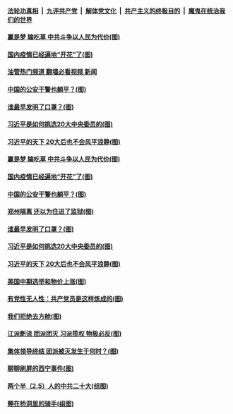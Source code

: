 ####  [法轮功真相](../../../../basic/blob/master/README.md?t=10301031) &nbsp;|&nbsp; [九评共产党](../../../../9ping.md/blob/master/README.md?t=10301031) &nbsp;|&nbsp; [解体党文化](../../../../jtdwh.md/blob/master/README.md?t=10301031)  &nbsp;|&nbsp; [共产主义的终极目的](../../../../gczydzjmd.md/blob/master/README.md?t=10301031) &nbsp;|&nbsp; [魔鬼在统治我们的世界](../../../../mgztzwmdsj.md/blob/master/README.md?t=10301031) 

#### [赢是梦 输吃草 中共斗争以人民为代价(图)](../pages/p4/1020417.md?t=10301031) 

#### [国内疫情已经遍地“开花”了(图)](../pages/p4/1020426.md?t=10301031) 

#### [油管热门频道 翻墙必看视频 新闻](http://209.250.226.216:81/youtube.html?10301031)

#### [中国的公安干警也躺平？(图)](../pages/p4/1020424.md?t=10301031) 

#### [谁最早发明了口罩？(图)](../pages/p4/1020400.md?t=10301031) 

#### [习近平是如何挑选20大中央委员的(图)](../pages/p4/1020359.md?t=10301031) 

#### [习近平的天下 20大后也不会风平浪静(图)](../pages/p4/1020366.md?t=10301031) 

#### [赢是梦 输吃草 中共斗争以人民为代价(图)](../pages/p4/1020417.md?t=10301031) 

#### [国内疫情已经遍地“开花”了(图)](../pages/p4/1020426.md?t=10301031) 

#### [中国的公安干警也躺平？(图)](../pages/p4/1020424.md?t=10301031) 

#### [郑州隔离 还以为住进了监狱(图)](../pages/p4/1020418.md?t=10301031) 

#### [谁最早发明了口罩？(图)](../pages/p4/1020400.md?t=10301031) 



#### [习近平是如何挑选20大中央委员的(图)](../pages/p4/1020359.md?t=10301031) 

#### [习近平的天下 20大后也不会风平浪静(图)](../pages/p4/1020366.md?t=10301031) 

#### [美国中期选举和物价上涨(图)](../pages/p4/1020347.md?t=10301031) 

#### [有党性无人性：共产党员是这样炼成的(图)](../pages/p4/1020360.md?t=10301031) 



#### [我们拒绝去方舱(图)](../pages/p4/1020278.md?t=10301031) 

#### [江派断流 团派团灭 习派揽权 物极必反(图)](../pages/p4/1020292.md?t=10301031) 

#### [集体领导终结 团派被灭发生于何时？(图)](../pages/p4/1020288.md?t=10301031) 

#### [聊聊刷屏的西宁事件(图)](../pages/p4/1020279.md?t=10301031) 


#### [两个半（2.5）人的中共二十大(组图)](../pages/p4/1020045.md?t=10301031) 

#### [睡在桥洞里的骑手(组图)](../pages/p4/1020212.md?t=10301031) 

<img src='http://gfw-breaker.win/goodnews/indexes/p4.md' width='0px' height='0px'/>

